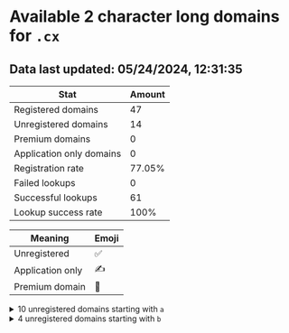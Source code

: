 # Available 2 character long domains for `.cx`

## Data last updated: 05/24/2024, 12:31:35

|Stat|Amount|
|--|--|
|Registered domains|47|
|Unregistered domains|14|
|Premium domains|0|
|Application only domains|0|
|Registration rate|77.05%|
|Failed lookups|0|
|Successful lookups|61|
|Lookup success rate|100%|


|Meaning|Emoji|
|--|--|
|Unregistered|:white_check_mark:|
|Application only|:writing_hand:|
|Premium domain|:gem:|

<details>
<summary>10 unregistered domains starting with <bold><code>a</code></bold></summary>

|Type|Domain|
|--|--|
|:white_check_mark:|`a8.cx`|
|:white_check_mark:|`ab.cx`|
|:white_check_mark:|`ae.cx`|
|:white_check_mark:|`ag.cx`|
|:white_check_mark:|`ah.cx`|
|:white_check_mark:|`ai.cx`|
|:white_check_mark:|`ak.cx`|
|:white_check_mark:|`as.cx`|
|:white_check_mark:|`at.cx`|
|:white_check_mark:|`ay.cx`|
</details>
<details>
<summary>4 unregistered domains starting with <bold><code>b</code></bold></summary>

|Type|Domain|
|--|--|
|:white_check_mark:|`bq.cx`|
|:white_check_mark:|`bs.cx`|
|:white_check_mark:|`bt.cx`|
|:white_check_mark:|`by.cx`|
</details>